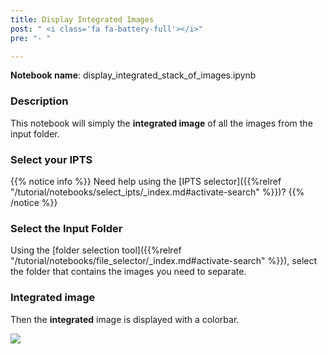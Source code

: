 ```yaml
---
title: Display Integrated Images
post: " <i class='fa fa-battery-full'></i>"
pre: "- "

---
```


**Notebook name**: display_integrated_stack_of_images.ipynb

### Description

This notebook will simply the **integrated image** of all the images from the input folder.

### Select your IPTS

{{% notice info %}}
Need help using the [IPTS selector]({{%relref "/tutorial/notebooks/select_ipts/_index.md#activate-search" %}})?
{{% /notice %}}

### Select the Input Folder

Using the [folder selection tool]({{%relref "/tutorial/notebooks/file_selector/_index.md#activate-search" %}}), select 
the folder that contains the images you need to separate.

### Integrated image 

Then the **integrated** image is displayed with a colorbar. 

<img src='/tutorial/notebooks/display_integrated_stack_of_images/images/integrated_image' />
